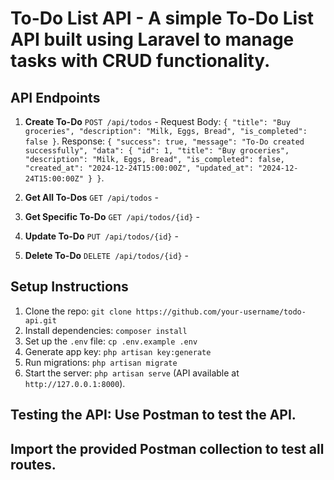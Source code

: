 # To-Do List API - A simple To-Do List API built using Laravel to manage tasks with CRUD functionality. 

## API Endpoints 

1. **Create To-Do** `POST /api/todos` - 
Request Body: `{ "title": "Buy groceries", "description": "Milk, Eggs, Bread", "is_completed": false }`. 
Response: `{ "success": true, "message": "To-Do created successfully", "data": { "id": 1, "title": "Buy groceries", "description": "Milk, Eggs, Bread", "is_completed": false, "created_at": "2024-12-24T15:00:00Z", "updated_at": "2024-12-24T15:00:00Z" } }`.

2. **Get All To-Dos** `GET /api/todos` - 

3. **Get Specific To-Do** `GET /api/todos/{id}` -

4. **Update To-Do** `PUT /api/todos/{id}` - 
 
5. **Delete To-Do** `DELETE /api/todos/{id}` -

## Setup Instructions 
   
1. Clone the repo: `git clone https://github.com/your-username/todo-api.git`
2. Install dependencies: `composer install` 
3. Set up the `.env` file: `cp .env.example .env` 
4. Generate app key: `php artisan key:generate` 
5. Run migrations: `php artisan migrate` 
6. Start the server: `php artisan serve` (API available at `http://127.0.0.1:8000`). 

## Testing the API: Use Postman to test the API.

## Import the provided Postman collection to test all routes. 